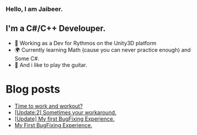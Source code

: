 ### Hello, I am Jaibeer. 

## I'm a C#/C++ Develouper.
- 🏢 Working as a Dev for Rythmos on the Unity3D platform
- 🌍 Currently learning Math (cause you can never practice enough) and Some C#. 
- 🎸 And i like to play the guitar. 


# Blog posts
<!-- BLOG-POST-LIST:START -->
- [Time to work and workout?](https://medium.com/@jaibeer72/time-to-work-and-workout-e23c594e6ad7?source=rss-36769a784b1e------2)
- [[Update:2] Sometimes your workaround.](https://medium.com/@jaibeer72/update-2-sometimes-your-workaround-f1e3d99b2093?source=rss-36769a784b1e------2)
- [[Update] My first BugFixing Experience.](https://medium.com/@jaibeer72/update-my-first-bugfixing-experience-5f289f169fe8?source=rss-36769a784b1e------2)
- [My First BugFixing Experience.](https://medium.com/@jaibeer72/my-first-bugfixing-experience-84901ed4e0a5?source=rss-36769a784b1e------2)
<!-- BLOG-POST-LIST:END -->
